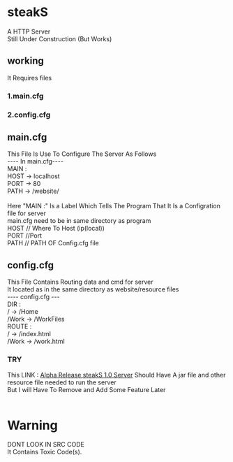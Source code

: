 # steakS
A HTTP Server <br>
Still Under Construction (But Works) <br>
## working
It Requires files 
### 1.main.cfg
### 2.config.cfg 
## main.cfg
This File Is Use To Configure The Server As Follows <br>
---- In main.cfg---- <br>
MAIN : <br>
HOST -> localhost <br>
PORT -> 80 <br>
PATH -> /website/ <br>
<br>
Here "MAIN :" Is a Label Which Tells The Program That It Is a Configration file for server <br>
main.cfg need to be in same directory as program <br>
HOST // Where To Host (ip(local)) <br>
PORT //Port<br>
PATH // PATH OF Config.cfg file <br>
## config.cfg
This File Contains Routing data and cmd for server<br>
It located as in the same directory as website/resource files <br>
---- config.cfg --- <br>
DIR :<br>
/ -> /Home<br>
/Work -> /WorkFiles<br>
ROUTE :<br>
/ -> /index.html <br>
/Work -> /work.html <br>
### TRY 
This LINK : <a href="https://github.com/rmhg/steakS/raw/master/release/steakS1.0.zip">Alpha Release steakS 1.0 Server</a> Should Have A jar file and other resource file needed to run the server<br>
But I will Have To Remove and Add Some Feature Later <br>
<br>
# Warning
DONT LOOK IN SRC CODE <br>
It Contains Toxic Code(s). <br>
